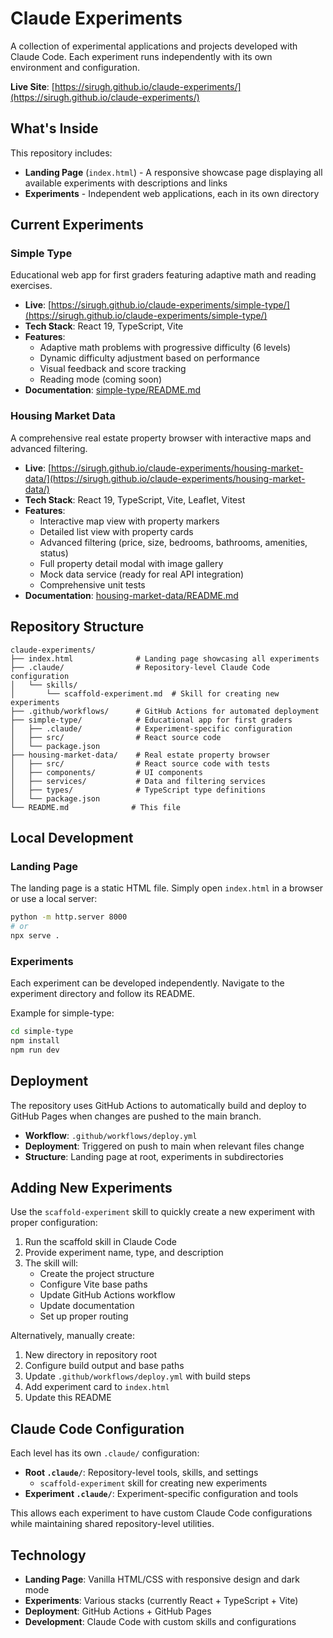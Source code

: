 # Claude Experiments

A collection of experimental applications and projects developed with Claude Code. Each experiment runs independently with its own environment and configuration.

**Live Site**: [https://sirugh.github.io/claude-experiments/](https://sirugh.github.io/claude-experiments/)

## What's Inside

This repository includes:

- **Landing Page** (`index.html`) - A responsive showcase page displaying all available experiments with descriptions and links
- **Experiments** - Independent web applications, each in its own directory

## Current Experiments

### Simple Type
Educational web app for first graders featuring adaptive math and reading exercises.

- **Live**: [https://sirugh.github.io/claude-experiments/simple-type/](https://sirugh.github.io/claude-experiments/simple-type/)
- **Tech Stack**: React 19, TypeScript, Vite
- **Features**:
  - Adaptive math problems with progressive difficulty (6 levels)
  - Dynamic difficulty adjustment based on performance
  - Visual feedback and score tracking
  - Reading mode (coming soon)
- **Documentation**: [simple-type/README.md](./simple-type/README.md)

### Housing Market Data
A comprehensive real estate property browser with interactive maps and advanced filtering.

- **Live**: [https://sirugh.github.io/claude-experiments/housing-market-data/](https://sirugh.github.io/claude-experiments/housing-market-data/)
- **Tech Stack**: React 19, TypeScript, Vite, Leaflet, Vitest
- **Features**:
  - Interactive map view with property markers
  - Detailed list view with property cards
  - Advanced filtering (price, size, bedrooms, bathrooms, amenities, status)
  - Full property detail modal with image gallery
  - Mock data service (ready for real API integration)
  - Comprehensive unit tests
- **Documentation**: [housing-market-data/README.md](./housing-market-data/README.md)

## Repository Structure

```
claude-experiments/
├── index.html              # Landing page showcasing all experiments
├── .claude/                # Repository-level Claude Code configuration
│   └── skills/
│       └── scaffold-experiment.md  # Skill for creating new experiments
├── .github/workflows/      # GitHub Actions for automated deployment
├── simple-type/            # Educational app for first graders
│   ├── .claude/            # Experiment-specific configuration
│   ├── src/                # React source code
│   └── package.json
├── housing-market-data/    # Real estate property browser
│   ├── src/                # React source code with tests
│   ├── components/         # UI components
│   ├── services/           # Data and filtering services
│   ├── types/              # TypeScript type definitions
│   └── package.json
└── README.md              # This file
```

## Local Development

### Landing Page
The landing page is a static HTML file. Simply open `index.html` in a browser or use a local server:

```bash
python -m http.server 8000
# or
npx serve .
```

### Experiments
Each experiment can be developed independently. Navigate to the experiment directory and follow its README.

Example for simple-type:
```bash
cd simple-type
npm install
npm run dev
```

## Deployment

The repository uses GitHub Actions to automatically build and deploy to GitHub Pages when changes are pushed to the main branch.

- **Workflow**: `.github/workflows/deploy.yml`
- **Deployment**: Triggered on push to main when relevant files change
- **Structure**: Landing page at root, experiments in subdirectories

## Adding New Experiments

Use the `scaffold-experiment` skill to quickly create a new experiment with proper configuration:

1. Run the scaffold skill in Claude Code
2. Provide experiment name, type, and description
3. The skill will:
   - Create the project structure
   - Configure Vite base paths
   - Update GitHub Actions workflow
   - Update documentation
   - Set up proper routing

Alternatively, manually create:
1. New directory in repository root
2. Configure build output and base paths
3. Update `.github/workflows/deploy.yml` with build steps
4. Add experiment card to `index.html`
5. Update this README

## Claude Code Configuration

Each level has its own `.claude/` configuration:

- **Root `.claude/`**: Repository-level tools, skills, and settings
  - `scaffold-experiment` skill for creating new experiments
- **Experiment `.claude/`**: Experiment-specific configuration and tools

This allows each experiment to have custom Claude Code configurations while maintaining shared repository-level utilities.

## Technology

- **Landing Page**: Vanilla HTML/CSS with responsive design and dark mode
- **Experiments**: Various stacks (currently React + TypeScript + Vite)
- **Deployment**: GitHub Actions + GitHub Pages
- **Development**: Claude Code with custom skills and configurations
